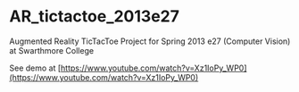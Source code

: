 # AR_tictactoe_2013e27
Augmented Reality TicTacToe Project for Spring 2013 e27 (Computer Vision) at Swarthmore College<br>

See demo at [https://www.youtube.com/watch?v=Xz1IoPy_WP0](https://www.youtube.com/watch?v=Xz1IoPy_WP0)
